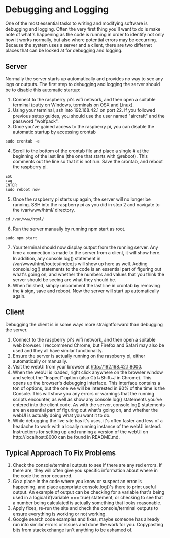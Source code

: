 # Debugging and Logging
One of the most essential tasks to writing and modifying software is debugging and logging. Often the very first thing you'll want to do is make note of what's happening as the code is running in order to identify not only how it works normally, but also where potential errors may be occurring. Because the system uses a server and a client, there are two differnet places that can be looked at for debugging and logging.

## Server
Normally the server starts up automatically and provides no way to see any logs or outputs. The first step to debugging and logging the server should be to disable this automatic startup: 
1. Connect to the raspberry pi's wifi network, and then open a suitable terminal (putty on Windows, terminals on OSX and Linux). 
2. Using your terminal, ssh into 192.168.42.1 on port 22. If you followed previous setup guides, you should use the user named "aircraft" and the password "wolfpack".
3. Once you've gained access to the raspberry pi, you can disable the automatic startup by accessing crontab
```
sudo crontab -e
```
4. Scroll to the bottom of the crontab file and place a single # at the beginning of the last line (the one that starts with @reboot). This comments out the line so that it is not run. Save the crontab, and reboot the raspberry pi.
```
ESC
:wq
ENTER
sudo reboot now
```
5. Once the raspberry pi starts up again, the server will no longer be running. SSH into the raspberry pi as you did in step 2 and navigate to the /var/www/html/ directory.
```
cd /var/www/html/
```
6. Run the server manually by running npm start as root.
```
sudo npm start
```
7. Your terminal should now display output from the running server. Any time a connection is made to the server from a client, it will show here. In addition, any console.log() statement in /var/www/html/routes/index.js will show up here as well. Adding console.log() statements to the code is an essential part of figuring out what's going on, and whether the numbers and values that you think the server should be seeing are what they should be. 
8. When finished, simply uncomment the last line in crontab by removing the # sign, save and reboot. Now the server will start up automatically again. 

## Client
Debugging the client is in some ways more straightforward than debugging the server. 
1. Connect to the raspberry pi's wifi network, and then open a suitable web browser. I reccommend Chrome, but Firefox and Safari may also be used and they all have similar functionality. 
2. Ensure the server is actually running on the raspberry pi, either automatically or manually. 
3. Visit the webUI from your browser at http://192.168.42.1:8000. 
4. When the webUI is loaded, right click anywhere on the browser window and select the "Inspect" option (also Ctrl+Shift+J in Chrome). This opens up the browser's debugging interface. This interface contains a ton of options, but the one we will be interested in 90% of the time is the Console. This will show you any errors or warnings that the running scripts encounter, as well as show any console.log() statements you've entered into the client code. As with the server, console.log() statements are an essential part of figuring out what's going on, and whether the webUI is actually doing what you want it to do. 
6. While debugging the live site has it's uses, it's often faster and less of a headache to work with a locally running instance of the webUI instead. Instructions for setting up and running a version of the webUI on http://localhost:8000 can be found in README.md. 

## Typical Approach To Fix Problems
1. Check the console/terminal outputs to see if there are any red errors. If there are, they will often give you specific information about where in the code the error occurred. 
2. Go a place in the code where you know or suspect an error is happening, and place apprpriate console.log()'s there to print useful output. An example of output can be checking for a variable that's being used in a logical if(variable === true) statement, or checking to see that a number being calculated is actually something that looks reasonable. 
3. Apply fixes, re-run the site and check the console/terminal outputs to ensure everything is working or not working. 
4. Google search code examples and fixes, maybe someone has already run into similar errors or issues and done the work for you. Copypasting bits from stackexchange isn't anything to be ashamed of. 
